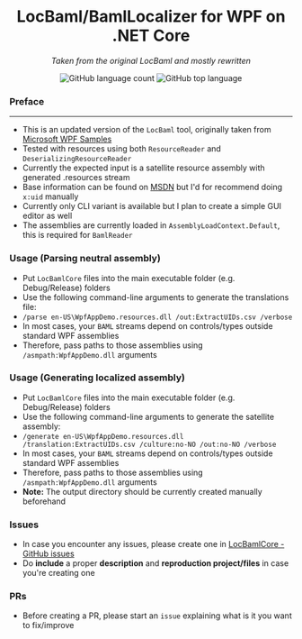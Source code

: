<h1 align="center">
    LocBaml/BamlLocalizer for WPF on .NET Core 
</h1>
<div align="center">
    <i align="center">Taken from the original LocBaml and mostly rewritten</i>

![GitHub language count](https://img.shields.io/github/languages/count/h3xds1nz/LocBamlCore?style=plastic) ![GitHub top language](https://img.shields.io/github/languages/top/h3xds1nz/LocBamlCore?style=plastic)
</div>

### Preface
___
* This is an updated version of the ```LocBaml``` tool, originally taken from [Microsoft WPF Samples](https://github.com/microsoft/WPF-Samples/)
* Tested with resources using both ```ResourceReader``` and ```DeserializingResourceReader```
* Currently the expected input is a satellite resource assembly with generated .resources stream
* Base information can be found on [MSDN](https://learn.microsoft.com/en-us/dotnet/desktop/wpf/advanced/how-to-localize-an-application?view=netframeworkdesktop-4.8) but I'd for recommend doing ```x:uid``` manually
* Currently only CLI variant is available but I plan to create a simple GUI editor as well
* The assemblies are currently loaded in ```AssemblyLoadContext.Default```, this is required for ```BamlReader```

### Usage (Parsing neutral assembly)
* Put ```LocBamlCore``` files into the main executable folder (e.g. Debug/Release) folders
* Use the following command-line arguments to generate the translations file:
* ```/parse en-US\WpfAppDemo.resources.dll /out:ExtractUIDs.csv /verbose```
* In most cases, your ```BAML``` streams depend on controls/types outside standard WPF assemblies
* Therefore, pass paths to those assemblies using ```/asmpath:WpfAppDemo.dll``` arguments

### Usage (Generating localized assembly)
* Put ```LocBamlCore``` files into the main executable folder (e.g. Debug/Release) folders
* Use the following command-line arguments to generate the satellite assembly:
* ```/generate en-US\WpfAppDemo.resources.dll /translation:ExtractUIDs.csv /culture:no-NO /out:no-NO /verbose```
* In most cases, your ```BAML``` streams depend on controls/types outside standard WPF assemblies
* Therefore, pass paths to those assemblies using ```/asmpath:WpfAppDemo.dll``` arguments
* **Note:** The output directory should be currently created manually beforehand

### Issues
* In case you encounter any issues, please create one in [LocBamlCore - GitHub issues](https://github.com/h3xds1nz/LocBamlCore/issues)
* Do **include** a proper **description** and **reproduction project/files** in case you're creating one

### PRs
* Before creating a PR, please start an ```issue``` explaining what is it you want to fix/improve